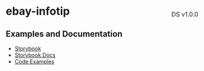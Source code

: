 <h1 style='display: flex; justify-content: space-between; align-items: center;'>
    <span>
        ebay-infotip
    </span>
    <span style='font-weight: normal; font-size: medium; margin-bottom: -15px;'>
        DS v1.0.0
    </span>
</h1>

## Examples and Documentation

- [Storybook](https://ebay.github.io/ebayui-core/?path=/story/buttons-ebay-infotip)
- [Storybook Docs](https://ebay.github.io/ebayui-core/?path=/docs/buttons-ebay-infotip)
- [Code Examples](https://github.com/eBay/ebayui-core/tree/master/src/components/ebay-infotip/examples)
